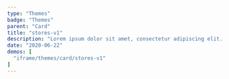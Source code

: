 ```yaml
---
type: "Themes"
badge: "Themes"
parent: "Card"
title: "stores-v1"
description: "Lorem ipsum dolor sit amet, consectetur adipiscing elit. Nunc tempus laoreet leo sit amet iaculis."
date: "2020-06-22"
demos: [
  "iframe/themes/card/stores-v1"
]
---
```

